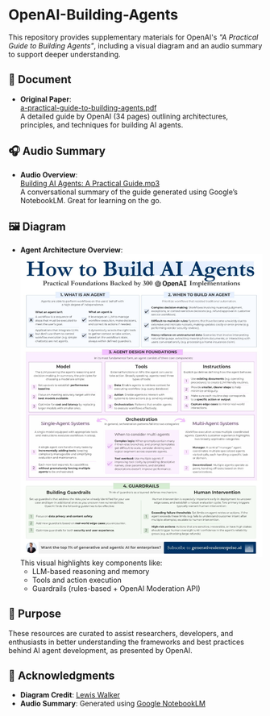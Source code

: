# OpenAI-Building-Agents

This repository provides supplementary materials for OpenAI's *"A Practical Guide to Building Agents"*, including a visual diagram and an audio summary to support deeper understanding.

## 📄 Document

- **Original Paper**:  
  [a-practical-guide-to-building-agents.pdf](a-practical-guide-to-building-agents.pdf)  
  A detailed guide by OpenAI (34 pages) outlining architectures, principles, and techniques for building AI agents.

## 🎧 Audio Summary

- **Audio Overview**:  
  [Building AI Agents: A Practical Guide.mp3](https://drive.google.com/file/d/1FEactVFFd7pwVgcGDICp7M2bFSZLqn1v/view?usp=drive_link)  
  A conversational summary of the guide generated using Google’s NotebookLM. Great for learning on the go.

## 🖼️ Diagram

- **Agent Architecture Overview**:  
  ![AI Agents Diagram](AI%20Agents%20OpenAI%20Paper.jpeg)  
  This visual highlights key components like:
  - LLM-based reasoning and memory
  - Tools and action execution
  - Guardrails (rules-based + OpenAI Moderation API)

## 📌 Purpose

These resources are curated to assist researchers, developers, and enthusiasts in better understanding the frameworks and best practices behind AI agent development, as presented by OpenAI.

## 🙏 Acknowledgments

- **Diagram Credit**: [Lewis Walker](https://www.linkedin.com/in/lewis-walker/)  
- **Audio Summary**: Generated using [Google NotebookLM](https://notebooklm.google.com/)
